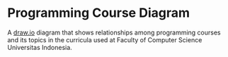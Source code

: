 # Programming Course Diagram

A [draw.io](https://www.draw.io) diagram that shows relationships among 
programming courses and its topics in the curricula used at Faculty of 
Computer Science Universitas Indonesia.
